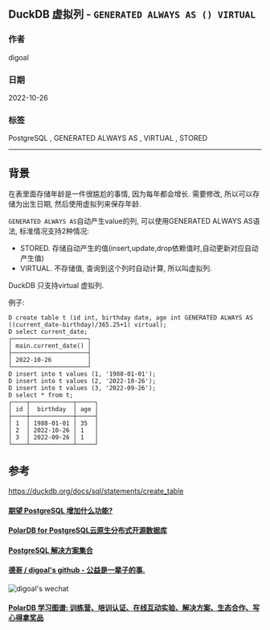 ## DuckDB 虚拟列 - `GENERATED ALWAYS AS () VIRTUAL`    
                                  
### 作者                                  
digoal                                  
                                  
### 日期                                  
2022-10-26                      
                                  
### 标签                                  
PostgreSQL , GENERATED ALWAYS AS , VIRTUAL , STORED   
                                  
----                                  
                                  
## 背景     
在表里面存储年龄是一件很尴尬的事情, 因为每年都会增长. 需要修改, 所以可以存储为出生日期, 然后使用虚拟列来保存年龄.  
  
`GENERATED ALWAYS AS`自动产生value的列, 可以使用GENERATED ALWAYS AS语法, 标准情况支持2种情况:  
- STORED. 存储自动产生的值(insert,update,drop依赖值时,自动更新对应自动产生值)  
- VIRTUAL. 不存储值, 查询到这个列时自动计算, 所以叫虚拟列.  
  
DuckDB 只支持virtual 虚拟列.   
  
例子:  
  
```  
D create table t (id int, birthday date, age int GENERATED ALWAYS AS ((current_date-birthday)/365.25+1) virtual);  
D select current_date;  
┌─────────────────────┐  
│ main.current_date() │  
├─────────────────────┤  
│ 2022-10-26          │  
└─────────────────────┘  
D insert into t values (1, '1988-01-01');  
D insert into t values (2, '2022-10-26');  
D insert into t values (3, '2022-09-26');  
D select * from t;  
┌────┬────────────┬─────┐  
│ id │  birthday  │ age │  
├────┼────────────┼─────┤  
│ 1  │ 1988-01-01 │ 35  │  
│ 2  │ 2022-10-26 │ 1   │  
│ 3  │ 2022-09-26 │ 1   │  
└────┴────────────┴─────┘  
```  
  
      
## 参考  
https://duckdb.org/docs/sql/statements/create_table  
    
  
#### [期望 PostgreSQL 增加什么功能?](https://github.com/digoal/blog/issues/76 "269ac3d1c492e938c0191101c7238216")
  
  
#### [PolarDB for PostgreSQL云原生分布式开源数据库](https://github.com/ApsaraDB/PolarDB-for-PostgreSQL "57258f76c37864c6e6d23383d05714ea")
  
  
#### [PostgreSQL 解决方案集合](https://yq.aliyun.com/topic/118 "40cff096e9ed7122c512b35d8561d9c8")
  
  
#### [德哥 / digoal's github - 公益是一辈子的事.](https://github.com/digoal/blog/blob/master/README.md "22709685feb7cab07d30f30387f0a9ae")
  
  
![digoal's wechat](../pic/digoal_weixin.jpg "f7ad92eeba24523fd47a6e1a0e691b59")
  
  
#### [PolarDB 学习图谱: 训练营、培训认证、在线互动实验、解决方案、生态合作、写心得拿奖品](https://www.aliyun.com/database/openpolardb/activity "8642f60e04ed0c814bf9cb9677976bd4")
  
